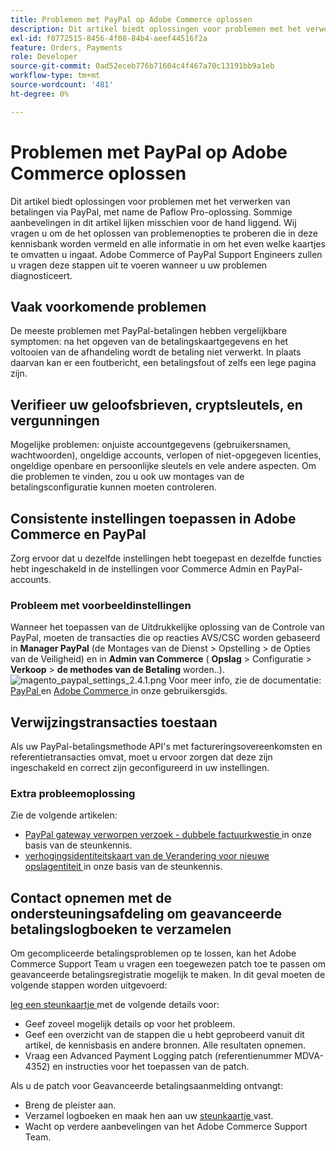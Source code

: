 ```yaml
---
title: Problemen met PayPal op Adobe Commerce oplossen
description: Dit artikel biedt oplossingen voor problemen met het verwerken van betalingen via PayPal, met name de Paflow Pro-oplossing. Sommige aanbevelingen in dit artikel lijken misschien voor de hand liggend. Wij vragen u om de het oplossen van problemenopties te proberen die in deze kennisbank worden vermeld en alle informatie in om het even welke kaartjes te omvatten u ingaat. Adobe Commerce of PayPal Support Engineers zullen u vragen deze stappen uit te voeren wanneer u uw problemen diagnosticeert.
exl-id: f0772515-8456-4f08-84b4-aeef44516f2a
feature: Orders, Payments
role: Developer
source-git-commit: 0ad52eceb776b71604c4f467a70c13191bb9a1eb
workflow-type: tm+mt
source-wordcount: '481'
ht-degree: 0%

---
```


# Problemen met PayPal op Adobe Commerce oplossen

Dit artikel biedt oplossingen voor problemen met het verwerken van betalingen via PayPal, met name de Paflow Pro-oplossing. Sommige aanbevelingen in dit artikel lijken misschien voor de hand liggend. Wij vragen u om de het oplossen van problemenopties te proberen die in deze kennisbank worden vermeld en alle informatie in om het even welke kaartjes te omvatten u ingaat. Adobe Commerce of PayPal Support Engineers zullen u vragen deze stappen uit te voeren wanneer u uw problemen diagnosticeert.

## Vaak voorkomende problemen

De meeste problemen met PayPal-betalingen hebben vergelijkbare symptomen: na het opgeven van de betalingskaartgegevens en het voltooien van de afhandeling wordt de betaling niet verwerkt. In plaats daarvan kan er een foutbericht, een betalingsfout of zelfs een lege pagina zijn.

## Verifieer uw geloofsbrieven, cryptsleutels, en vergunningen

Mogelijke problemen: onjuiste accountgegevens (gebruikersnamen, wachtwoorden), ongeldige accounts, verlopen of niet-opgegeven licenties, ongeldige openbare en persoonlijke sleutels en vele andere aspecten. Om die problemen te vinden, zou u ook uw montages van de betalingsconfiguratie kunnen moeten controleren.

## Consistente instellingen toepassen in Adobe Commerce en PayPal

Zorg ervoor dat u dezelfde instellingen hebt toegepast en dezelfde functies hebt ingeschakeld in de instellingen voor Commerce Admin en PayPal-accounts.

### Probleem met voorbeeldinstellingen

Wanneer het toepassen van de Uitdrukkelijke oplossing van de Controle van PayPal, moeten de transacties die op reacties AVS/CSC worden gebaseerd in **Manager PayPal** (de Montages van de Dienst > Opstelling > de Opties van de Veiligheid) en in **Admin van Commerce** ( **Opslag** > Configuratie > **Verkoop** > **de methodes van de Betaling** worden..).
![ magento_paypal_settings_2.4.1.png ](assets/magento_paypal_settings_2.4.1.png)
Voor meer info, zie de documentatie: [ PayPal ](https://www.paypalobjects.com/en_US/vhelp/paypalmanager_help/setup.htm) en [ Adobe Commerce ](/docs/commerce-admin/stores-sales/payments/paypal/paypal-express-checkout.html) in onze gebruikersgids.

## Verwijzingstransacties toestaan

Als uw PayPal-betalingsmethode API&#39;s met factureringsovereenkomsten en referentietransacties omvat, moet u ervoor zorgen dat deze zijn ingeschakeld en correct zijn geconfigureerd in uw instellingen.

### Extra probleemoplossing

Zie de volgende artikelen:

* [ PayPal gateway verworpen verzoek - dubbele factuurkwestie ](/help/troubleshooting/payments/paypal-gateway-rejected-request-duplicate-invoice-issue.md) in onze basis van de steunkennis.
* [ verhogingsidentiteitskaart van de Verandering voor nieuwe opslagentiteit ](/help/how-to/general/change-increment-id-for-a-db-entity-order-invoice-credit-memo-etc-on-particular-store.md) in onze basis van de steunkennis.

## Contact opnemen met de ondersteuningsafdeling om geavanceerde betalingslogboeken te verzamelen

Om gecompliceerde betalingsproblemen op te lossen, kan het Adobe Commerce Support Team u vragen een toegewezen patch toe te passen om geavanceerde betalingsregistratie mogelijk te maken. In dit geval moeten de volgende stappen worden uitgevoerd:

[ leg een steunkaartje ](/help/help-center-guide/help-center/magento-help-center-user-guide.md#submit-ticket) met de volgende details voor:

* Geef zoveel mogelijk details op voor het probleem.
* Geef een overzicht van de stappen die u hebt geprobeerd vanuit dit artikel, de kennisbasis en andere bronnen. Alle resultaten opnemen.
* Vraag een Advanced Payment Logging patch (referentienummer MDVA-4352) en instructies voor het toepassen van de patch.

Als u de patch voor Geavanceerde betalingsaanmelding ontvangt:

* Breng de pleister aan.
* Verzamel logboeken en maak hen aan uw [ steunkaartje ](/help/help-center-guide/help-center/magento-help-center-user-guide.md#submit-ticket) vast.
* Wacht op verdere aanbevelingen van het Adobe Commerce Support Team.
